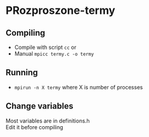 # PRozproszone-termy
## Compiling
* Compile with script `cc` or
* Manual `mpicc termy.c -o termy`  
## Running
* `mpirun -n X termy` where X is number of processes  

## Change variables
Most variables are in definitions.h  
Edit it before compiling
